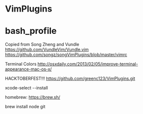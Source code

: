 # VimPlugins
# bash_profile

Copied from Song Zheng and Vundle
https://github.com/VundleVim/Vundle.vim
https://github.com/songz/songVimPlugins/blob/master/vimrc

Terminal Colors
http://osxdaily.com/2013/02/05/improve-terminal-appearance-mac-os-x/

HACKTOBERFEST!!!
https://github.com/greenc123/VimPlugins.git


xcode-select --install

homebrew: https://brew.sh/

brew install node git
